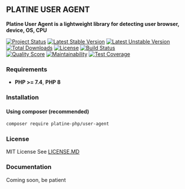 ## PLATINE USER AGENT
**Platine User Agent is a lightweight library for detecting user browser, device, OS, CPU**

[![Project Status](http://opensource.box.com/badges/active.svg)](http://opensource.box.com/badges)
[![Latest Stable Version](https://poser.pugx.org/platine-php/user-agent/v)](https://packagist.org/packages/platine-php/user-agent)
[![Latest Unstable Version](https://poser.pugx.org/platine-php/user-agent/v/unstable)](https://packagist.org/packages/platine-php/user-agent)
[![Total Downloads](https://poser.pugx.org/platine-php/user-agent/downloads)](https://packagist.org/packages/platine-php/user-agent)
[![License](https://poser.pugx.org/platine-php/user-agent/license)](https://packagist.org/packages/platine-php/user-agent)
[![Build Status](https://img.shields.io/travis/platine-php/user-agent/develop.svg?style=flat-square)](https://travis-ci.com/platine-php/user-agent)  
[![Quality Score](https://img.shields.io/scrutinizer/g/platine-php/user-agent.svg?style=flat-square)](https://scrutinizer-ci.com/g/platine-php/user-agent)
[![Maintainability](https://api.codeclimate.com/v1/badges/58e97c75369f62eaa87e/maintainability)](https://codeclimate.com/github/platine-php/user-agent/maintainability)
[![Test Coverage](https://api.codeclimate.com/v1/badges/58e97c75369f62eaa87e/test_coverage)](https://codeclimate.com/github/platine-php/user-agent/test_coverage)

### Requirements 
- **PHP >= 7.4**, **PHP 8** 

### Installation
#### Using composer (recommended)
```bash
composer require platine-php/user-agent
```

### License
MIT License See [LICENSE.MD](LICENSE.MD)

### Documentation 
Coming soon, be patient